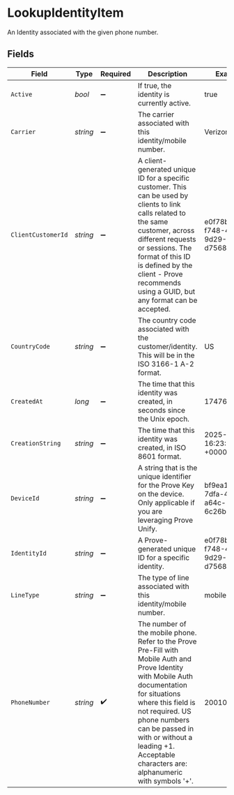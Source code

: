 # LookupIdentityItem

An Identity associated with the given phone number.


## Fields

| Field                                                                                                                                                                                                                                                                                                     | Type                                                                                                                                                                                                                                                                                                      | Required                                                                                                                                                                                                                                                                                                  | Description                                                                                                                                                                                                                                                                                               | Example                                                                                                                                                                                                                                                                                                   |
| --------------------------------------------------------------------------------------------------------------------------------------------------------------------------------------------------------------------------------------------------------------------------------------------------------- | --------------------------------------------------------------------------------------------------------------------------------------------------------------------------------------------------------------------------------------------------------------------------------------------------------- | --------------------------------------------------------------------------------------------------------------------------------------------------------------------------------------------------------------------------------------------------------------------------------------------------------- | --------------------------------------------------------------------------------------------------------------------------------------------------------------------------------------------------------------------------------------------------------------------------------------------------------- | --------------------------------------------------------------------------------------------------------------------------------------------------------------------------------------------------------------------------------------------------------------------------------------------------------- |
| `Active`                                                                                                                                                                                                                                                                                                  | *bool*                                                                                                                                                                                                                                                                                                    | :heavy_minus_sign:                                                                                                                                                                                                                                                                                        | If true, the identity is currently active.                                                                                                                                                                                                                                                                | true                                                                                                                                                                                                                                                                                                      |
| `Carrier`                                                                                                                                                                                                                                                                                                 | *string*                                                                                                                                                                                                                                                                                                  | :heavy_minus_sign:                                                                                                                                                                                                                                                                                        | The carrier associated with this identity/mobile number.                                                                                                                                                                                                                                                  | Verizon                                                                                                                                                                                                                                                                                                   |
| `ClientCustomerId`                                                                                                                                                                                                                                                                                        | *string*                                                                                                                                                                                                                                                                                                  | :heavy_minus_sign:                                                                                                                                                                                                                                                                                        | A client-generated unique ID for a specific customer. This can be used by clients to link calls related to the same customer, across different requests or sessions.  The format of this ID is defined by the client - Prove recommends using a GUID, but any format can be accepted.                     | e0f78bc2-f748-4eda-9d29-d756844507fc                                                                                                                                                                                                                                                                      |
| `CountryCode`                                                                                                                                                                                                                                                                                             | *string*                                                                                                                                                                                                                                                                                                  | :heavy_minus_sign:                                                                                                                                                                                                                                                                                        | The country code associated with the customer/identity. This will be in the ISO 3166-1 A-2 format.                                                                                                                                                                                                        | US                                                                                                                                                                                                                                                                                                        |
| `CreatedAt`                                                                                                                                                                                                                                                                                               | *long*                                                                                                                                                                                                                                                                                                    | :heavy_minus_sign:                                                                                                                                                                                                                                                                                        | The time that this identity was created, in seconds since the Unix epoch.                                                                                                                                                                                                                                 | 1747671792                                                                                                                                                                                                                                                                                                |
| `CreationString`                                                                                                                                                                                                                                                                                          | *string*                                                                                                                                                                                                                                                                                                  | :heavy_minus_sign:                                                                                                                                                                                                                                                                                        | The time that this identity was created, in ISO 8601 format.                                                                                                                                                                                                                                              | 2025-05-19 16:23:12.475 +0000 UTC                                                                                                                                                                                                                                                                         |
| `DeviceId`                                                                                                                                                                                                                                                                                                | *string*                                                                                                                                                                                                                                                                                                  | :heavy_minus_sign:                                                                                                                                                                                                                                                                                        | A string that is the unique identifier for the Prove Key on the device. Only applicable if you are leveraging Prove Unify.                                                                                                                                                                                | bf9ea15d-7dfa-4bb4-a64c-6c26b53472fc                                                                                                                                                                                                                                                                      |
| `IdentityId`                                                                                                                                                                                                                                                                                              | *string*                                                                                                                                                                                                                                                                                                  | :heavy_minus_sign:                                                                                                                                                                                                                                                                                        | A Prove-generated unique ID for a specific identity.                                                                                                                                                                                                                                                      | e0f78bc2-f748-4eda-9d29-d756844507fc                                                                                                                                                                                                                                                                      |
| `LineType`                                                                                                                                                                                                                                                                                                | *string*                                                                                                                                                                                                                                                                                                  | :heavy_minus_sign:                                                                                                                                                                                                                                                                                        | The type of line associated with this identity/mobile number.                                                                                                                                                                                                                                             | mobile                                                                                                                                                                                                                                                                                                    |
| `PhoneNumber`                                                                                                                                                                                                                                                                                             | *string*                                                                                                                                                                                                                                                                                                  | :heavy_check_mark:                                                                                                                                                                                                                                                                                        | The number of the mobile phone. Refer to the Prove Pre-Fill with Mobile Auth and Prove Identity with Mobile Auth documentation for situations where this field is not required. US phone numbers can be passed in with or without a leading +1. Acceptable characters are: alphanumeric with symbols '+'. | 2001001695                                                                                                                                                                                                                                                                                                |